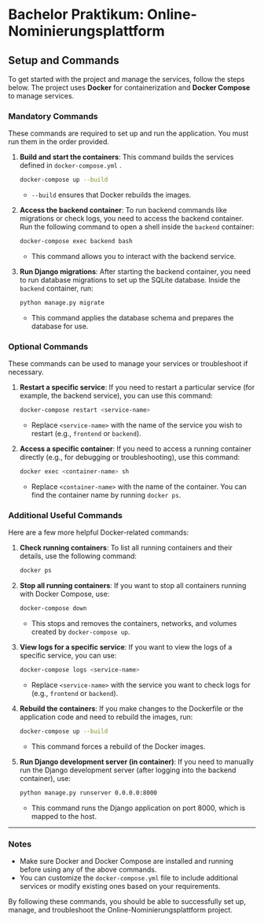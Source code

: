# Bachelor Praktikum: Online-Nominierungsplattform

## Setup and Commands

To get started with the project and manage the services, follow the steps below. The project uses **Docker** for containerization and **Docker Compose** to manage services.

### Mandatory Commands

These commands are required to set up and run the application. You must run them in the order provided.

1. **Build and start the containers**:
   This command builds the services defined in `docker-compose.yml` .

   ```bash
   docker-compose up --build
   ```

   - `--build` ensures that Docker rebuilds the images.

2. **Access the backend container**:
   To run backend commands like migrations or check logs, you need to access the backend container. Run the following command to open a shell inside the `backend` container:

   ```bash
   docker-compose exec backend bash
   ```

   - This command allows you to interact with the backend service.

3. **Run Django migrations**:
   After starting the backend container, you need to run database migrations to set up the SQLite database. Inside the `backend` container, run:

   ```bash
   python manage.py migrate
   ```

   - This command applies the database schema and prepares the database for use.

### Optional Commands

These commands can be used to manage your services or troubleshoot if necessary.

1. **Restart a specific service**:
   If you need to restart a particular service (for example, the backend service), you can use this command:

   ```bash
   docker-compose restart <service-name>
   ```

   - Replace `<service-name>` with the name of the service you wish to restart (e.g., `frontend` or `backend`).

2. **Access a specific container**:
   If you need to access a running container directly (e.g., for debugging or troubleshooting), use this command:

   ```bash
   docker exec <container-name> sh
   ```

   - Replace `<container-name>` with the name of the container. You can find the container name by running `docker ps`.

### Additional Useful Commands

Here are a few more helpful Docker-related commands:

1. **Check running containers**:
   To list all running containers and their details, use the following command:

   ```bash
   docker ps
   ```

2. **Stop all running containers**:
   If you want to stop all containers running with Docker Compose, use:

   ```bash
   docker-compose down
   ```

   - This stops and removes the containers, networks, and volumes created by `docker-compose up`.

3. **View logs for a specific service**:
   If you want to view the logs of a specific service, you can use:

   ```bash
   docker-compose logs <service-name>
   ```

   - Replace `<service-name>` with the service you want to check logs for (e.g., `frontend` or `backend`).

4. **Rebuild the containers**:
   If you make changes to the Dockerfile or the application code and need to rebuild the images, run:

   ```bash
   docker-compose up --build
   ```

   - This command forces a rebuild of the Docker images.

5. **Run Django development server (in container)**:
   If you need to manually run the Django development server (after logging into the backend container), use:

   ```bash
   python manage.py runserver 0.0.0.0:8000
   ```

   - This command runs the Django application on port 8000, which is mapped to the host.

---

### Notes

- Make sure Docker and Docker Compose are installed and running before using any of the above commands.
- You can customize the `docker-compose.yml` file to include additional services or modify existing ones based on your requirements.

By following these commands, you should be able to successfully set up, manage, and troubleshoot the Online-Nominierungsplattform project.
